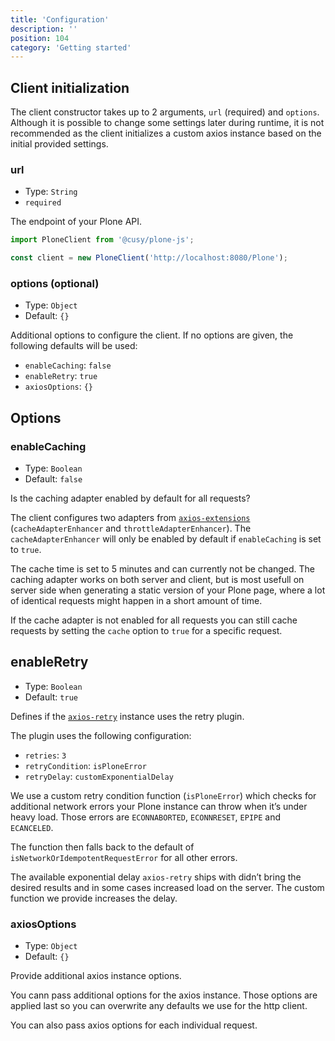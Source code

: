 ```yaml
---
title: 'Configuration'
description: ''
position: 104
category: 'Getting started'
---
```


## Client initialization

The client constructor takes up to 2 arguments, `url` (required) and `options`.
Although it is possible to change some settings later during runtime, it is not recommended as the client initializes a custom axios instance based on the initial provided settings.

### url

- Type: `String`
- `required`

The endpoint of your Plone API.

```javascript
import PloneClient from '@cusy/plone-js';

const client = new PloneClient('http://localhost:8080/Plone');
```

### options (optional)

- Type: `Object`
- Default: `{}`

Additional options to configure the client.
If no options are given, the following defaults will be used:

- `enableCaching`: `false`
- `enableRetry`: `true`
- `axiosOptions`: `{}`

## Options

### enableCaching

- Type: `Boolean`
- Default: `false`

Is the caching adapter enabled by default for all requests?

The client configures two adapters from [`axios-extensions`](https://github.com/kuitos/axios-extensions) (`cacheAdapterEnhancer` and `throttleAdapterEnhancer`).
The `cacheAdapterEnhancer` will only be enabled by default if `enableCaching` is set to `true`.

The cache time is set to 5 minutes and can currently not be changed.
The caching adapter works on both server and client, but is most usefull on server side when generating a static version of your Plone page, where a lot of identical requests might happen in a short amount of time.

If the cache adapter is not enabled for all requests you can still cache requests by setting the `cache` option to `true` for a specific request.

## enableRetry

- Type: `Boolean`
- Default: `true`

Defines if the [`axios-retry`](https://github.com/softonic/axios-retry) instance uses the retry plugin.

The plugin uses the following configuration:

- `retries`: `3`
- `retryCondition`: `isPloneError`
- `retryDelay`: `customExponentialDelay`

We use a custom retry condition function (`isPloneError`) which checks for additional network errors your Plone instance can throw when it’s under heavy load.
Those errors are `ECONNABORTED`, `ECONNRESET`, `EPIPE` and `ECANCELED`.

The function then falls back to the default of `isNetworkOrIdempotentRequestError` for all other errors.

The available exponential delay `axios-retry` ships with didn’t bring the desired results and in some cases increased load on the server.
The custom function we provide increases the delay.

### axiosOptions

- Type: `Object`
- Default: `{}`

Provide additional axios instance options.

You cann pass additional options for the axios instance.
Those options are applied last so you can overwrite any defaults we use for the http client.

You can also pass axios options for each individual request.
